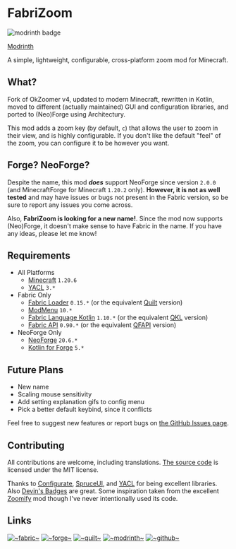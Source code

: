 # FabriZoom

![modrinth badge](https://img.shields.io/modrinth/dt/pNFKDyna?label=Modrinth)

[Modrinth](https://modrinth.com/mod/fabrizoom/)

A simple, lightweight, configurable, cross-platform zoom mod for Minecraft.

## What?
Fork of OkZoomer v4, updated to modern Minecraft, rewritten in Kotlin, moved to different (actually maintained) GUI and
configuration libraries, and ported to (Neo)Forge using Architectury. 

This mod adds a zoom key (by default, `c`) that allows the user to zoom in their view, and is highly configurable.
If you don't like the default "feel" of the zoom, you can configure it to be however you want.

## Forge? NeoForge?
Despite the name, this mod ***does*** support NeoForge since version `2.0.0` (and MinecraftForge for Minecraft `1.20.2` only).
**However, it is not as well tested** and may have issues or bugs not present in the Fabric version,
so be sure to report any issues you come across.

Also, **FabriZoom is looking for a new name!**. Since the mod now supports (Neo)Forge, it doesn't make sense to have Fabric in the name. 
If you have any ideas, please let me know!

## Requirements
- All Platforms
    - [Minecraft](https://minecraft.net) `1.20.6`
    - [YACL](https://github.com/isXander/yetanotherconfiglib) `3.*`
- Fabric Only
    - [Fabric Loader](https://fabricmc.net/) `0.15.*` (or the equivalent [Quilt](https://quiltmc.org/) version)
    - [ModMenu](https://github.com/TerraformersMC/ModMenu) `10.*`
    - [Fabric Language Kotlin](https://github.com/FabricMC/fabric-language-kotlin) `1.10.*` (or the
      equivalent [QKL](https://modrinth.com/mod/qkl) version)
    - [Fabric API](https://modrinth.com/mod/fabric-api) `0.90.*` (or the
      equivalent [QFAPI](https://modrinth.com/mod/qsl) version)
- NeoForge Only
  - [NeoForge](https://neoforged.net/) `20.6.*`
  - [Kotlin for Forge](https://modrinth.com/mod/kotlin-for-forge) `5.*`

## Future Plans
- New name
- Scaling mouse sensitivity
- Add setting explanation gifs to config menu
- Pick a better default keybind, since it conflicts

Feel free to suggest new features or report bugs on [the GitHub Issues page](https://github.com/trainb0y/fabrizoom/issues).

## Contributing
All contributions are welcome, including translations. [The source code](https://github.com/trainb0y/fabrizoom) is
licensed under the MIT license.

Thanks
to [Configurate](https://github.com/SpongePowered/Configurate), [SpruceUI](https://github.com/LambdAurora/SpruceUI),
and [YACL](https://github.com/isXander/YetAnotherConfigLib) for being excellent libraries.
Also [Devin's Badges](https://github.com/intergrav/devins-badges) are great.
Some inspiration taken from the excellent [Zoomify](https://github.com/isXander/Zoomify) mod though I've never intentionally used its code.


## Links
[![~fabric~](https://raw.githubusercontent.com/intergrav/devins-badges/main/badges/fabric_64h.png)](https://modrinth.com/mod/fabrizoom/)
[![~forge~](https://raw.githubusercontent.com/intergrav/devins-badges/main/badges/forge_64h.png)](https://modrinth.com/mod/fabrizoom/)
[![~quilt~](https://raw.githubusercontent.com/intergrav/devins-badges/main/badges/quilt_64h.png)](https://modrinth.com/mod/fabrizoom/)
[![~modrinth~](https://raw.githubusercontent.com/intergrav/devins-badges/main/badges/modrinth_64h.png)](https://modrinth.com/mod/fabrizoom/)
[![~github~](https://raw.githubusercontent.com/intergrav/devins-badges/main/badges/github-repository_64h.png)](https://github.com/trainb0y/fabrizoom)
